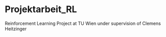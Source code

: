 # Projektarbeit_RL
Reinforcement Learning Project at TU Wien under supervision of Clemens Heitzinger
